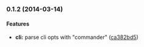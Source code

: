 <a name="0.1.2"></a>
### 0.1.2 (2014-03-14)


#### Features

* **cli:** parse cli opts with "commander" ([ca382bd5](git://github.com/davidlinse/git-contributors.js.git/commit/ca382bd5533e6eabb0ce1b5f11bb533c1b6d2840))

